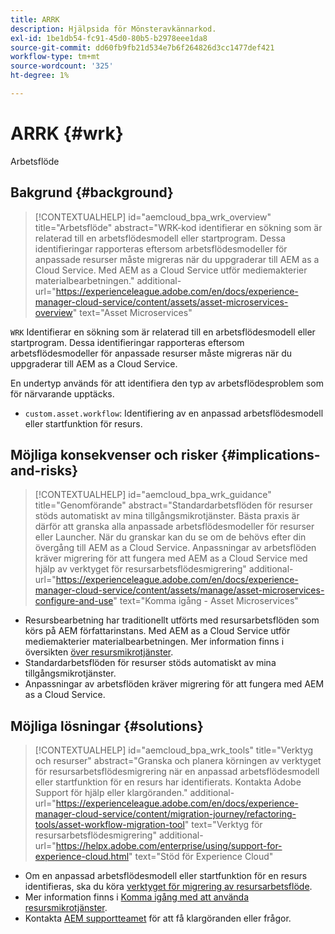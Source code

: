 ```yaml
---
title: ARRK
description: Hjälpsida för Mönsteravkännarkod.
exl-id: 1be1db54-fc91-45d0-80b5-b2978eee1da8
source-git-commit: dd60fb9fb21d534e7b6f264826d3cc1477def421
workflow-type: tm+mt
source-wordcount: '325'
ht-degree: 1%

---
```


# ARRK {#wrk}

Arbetsflöde

## Bakgrund {#background}

>[!CONTEXTUALHELP]
>id="aemcloud_bpa_wrk_overview"
>title="Arbetsflöde"
>abstract="WRK-kod identifierar en sökning som är relaterad till en arbetsflödesmodell eller startprogram. Dessa identifieringar rapporteras eftersom arbetsflödesmodeller för anpassade resurser måste migreras när du uppgraderar till AEM as a Cloud Service. Med AEM as a Cloud Service utför mediemakterier materialbearbetningen."
>additional-url="https://experienceleague.adobe.com/en/docs/experience-manager-cloud-service/content/assets/asset-microservices-overview" text="Asset Microservices"

`WRK` Identifierar en sökning som är relaterad till en arbetsflödesmodell eller startprogram. Dessa identifieringar rapporteras eftersom arbetsflödesmodeller för anpassade resurser måste migreras när du uppgraderar till AEM as a Cloud Service.

En undertyp används för att identifiera den typ av arbetsflödesproblem som för närvarande upptäcks.

* `custom.asset.workflow`: Identifiering av en anpassad arbetsflödesmodell eller startfunktion för resurs.

## Möjliga konsekvenser och risker {#implications-and-risks}

>[!CONTEXTUALHELP]
>id="aemcloud_bpa_wrk_guidance"
>title="Genomförande"
>abstract="Standardarbetsflöden för resurser stöds automatiskt av mina tillgångsmikrotjänster. Bästa praxis är därför att granska alla anpassade arbetsflödesmodeller för resurser eller Launcher. När du granskar kan du se om de behövs efter din övergång till AEM as a Cloud Service. Anpassningar av arbetsflöden kräver migrering för att fungera med AEM as a Cloud Service med hjälp av verktyget för resursarbetsflödesmigrering"
>additional-url="https://experienceleague.adobe.com/en/docs/experience-manager-cloud-service/content/assets/manage/asset-microservices-configure-and-use" text="Komma igång - Asset Microservices"

* Resursbearbetning har traditionellt utförts med resursarbetsflöden som körs på AEM författarinstans. Med AEM as a Cloud Service utför mediemakterier materialbearbetningen. Mer information finns i översikten [över resursmikrotjänster](https://experienceleague.adobe.com/en/docs/experience-manager-cloud-service/content/assets/asset-microservices-overview).
* Standardarbetsflöden för resurser stöds automatiskt av mina tillgångsmikrotjänster.
* Anpassningar av arbetsflöden kräver migrering för att fungera med AEM as a Cloud Service.

## Möjliga lösningar {#solutions}

>[!CONTEXTUALHELP]
>id="aemcloud_bpa_wrk_tools"
>title="Verktyg och resurser"
>abstract="Granska och planera körningen av verktyget för resursarbetsflödesmigrering när en anpassad arbetsflödesmodell eller startfunktion för en resurs har identifierats. Kontakta Adobe Support för hjälp eller klargöranden."
>additional-url="https://experienceleague.adobe.com/en/docs/experience-manager-cloud-service/content/migration-journey/refactoring-tools/asset-workflow-migration-tool" text="Verktyg för resursarbetsflödesmigrering"
>additional-url="https://helpx.adobe.com/enterprise/using/support-for-experience-cloud.html" text="Stöd för Experience Cloud"

* Om en anpassad arbetsflödesmodell eller startfunktion för en resurs identifieras, ska du köra [verktyget för migrering av resursarbetsflöde](https://experienceleague.adobe.com/en/docs/experience-manager-cloud-service/content/migration-journey/refactoring-tools/asset-workflow-migration-tool).
* Mer information finns i [Komma igång med att använda resursmikrotjänster](https://experienceleague.adobe.com/en/docs/experience-manager-cloud-service/content/assets/manage/asset-microservices-configure-and-use).
* Kontakta [AEM supportteamet](https://helpx.adobe.com/enterprise/using/support-for-experience-cloud.html) för att få klargöranden eller frågor.
